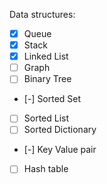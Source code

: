 Data structures:
- [x] Queue
- [x] Stack
- [x] Linked List
- [ ] Graph
- [ ] Binary Tree
- [-] Sorted Set
- [ ] Sorted List
- [ ] Sorted Dictionary
- [-] Key Value pair
- [ ] Hash table
